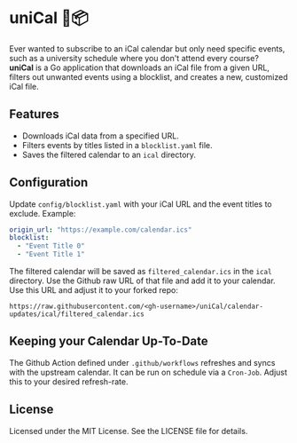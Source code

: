 # uniCal 📆📦

Ever wanted to subscribe to an iCal calendar but only need specific events, such as a university schedule where you don't attend every course?  
**uniCal** is a Go application that downloads an iCal file from a given URL, filters out unwanted events using a blocklist, and creates a new, customized iCal file.

## Features

- Downloads iCal data from a specified URL.
- Filters events by titles listed in a `blocklist.yaml` file.
- Saves the filtered calendar to an `ical` directory.

## Configuration

Update `config/blocklist.yaml` with your iCal URL and the event titles to exclude. Example:

```yaml
origin_url: "https://example.com/calendar.ics"
blocklist:
  - "Event Title 0"
  - "Event Title 1"
```

The filtered calendar will be saved as `filtered_calendar.ics` in the `ical` directory. Use the Github raw URL of that file and add it to your calendar.
Use this URL and adjust it to your forked repo:

`https://raw.githubusercontent.com/<gh-username>/uniCal/calendar-updates/ical/filtered_calendar.ics`

## Keeping your Calendar Up-To-Date

The Github Action defined under `.github/workflows` refreshes and syncs with the upstream calendar. It can be run on schedule via a `Cron-Job`. Adjust this to your desired refresh-rate.

## License

Licensed under the MIT License. See the LICENSE file for details.
